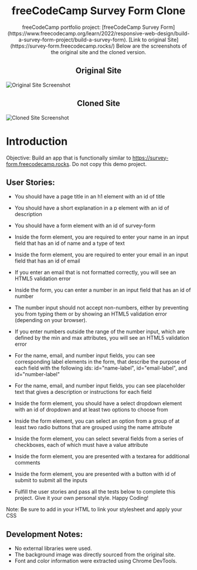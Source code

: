 <h1 align="center">
freeCodeCamp Survey Form Clone
</h1>

<p align="center">
freeCodeCamp portfolio project: [freeCodeCamp Survey Form](https://www.freecodecamp.org/learn/2022/responsive-web-design/build-a-survey-form-project/build-a-survey-form). [Link to original Site](https://survey-form.freecodecamp.rocks/) Below are the screenshots of the original site and the cloned version.
</p>



<h2 align="center">
Original Site
</h2>

![Original Site Screenshot](original_UI.png)

<h2 align="center">
Cloned Site
</h2>

![Cloned Site Screenshot](cloned_UI.png)

# Introduction

Objective: Build an app that is functionally similar to https://survey-form.freecodecamp.rocks. Do not copy this demo project.

## User Stories:

* You should have a page title in an h1 element with an id of title

* You should have a short explanation in a p element with an id of description

* You should have a form element with an id of survey-form

* Inside the form element, you are required to enter your name in an input field that has an id of name and a type of text

* Inside the form element, you are required to enter your email in an input field that has an id of email

* If you enter an email that is not formatted correctly, you will see an HTML5 validation error

* Inside the form, you can enter a number in an input field that has an id of number

* The number input should not accept non-numbers, either by preventing you from typing them or by showing an HTML5 validation error (depending on your browser).

* If you enter numbers outside the range of the number input, which are defined by the min and max attributes, you will see an HTML5 validation error

* For the name, email, and number input fields, you can see corresponding label elements in the form, that describe the purpose of each field with the following ids: id="name-label", id="email-label", and id="number-label"

* For the name, email, and number input fields, you can see placeholder text that gives a description or instructions for each field

* Inside the form element, you should have a select dropdown element with an id of dropdown and at least two options to choose from

* Inside the form element, you can select an option from a group of at least two radio buttons that are grouped using the name attribute

* Inside the form element, you can select several fields from a series of checkboxes, each of which must have a value attribute

* Inside the form element, you are presented with a textarea for additional comments

* Inside the form element, you are presented with a button with id of submit to submit all the inputs

* Fulfill the user stories and pass all the tests below to complete this project. Give it your own personal style. Happy Coding!

Note: Be sure to add <link rel="stylesheet" href="styles.css"> in your HTML to link your stylesheet and apply your CSS

## Development Notes:

- No external libraries were used.
- The background image was directly sourced from the original site.
- Font and color information were extracted using Chrome DevTools.
